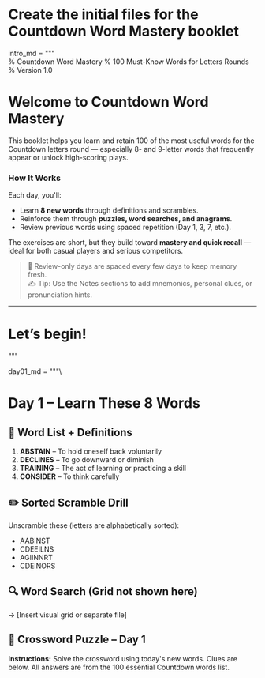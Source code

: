 # Create the initial files for the Countdown Word Mastery booklet
intro_md = """\
% Countdown Word Mastery
% 100 Must-Know Words for Letters Rounds
% Version 1.0

# Welcome to Countdown Word Mastery

This booklet helps you learn and retain 100 of the most useful words for the Countdown letters round — especially 8- and 9-letter words that frequently appear or unlock high-scoring plays.

### How It Works

Each day, you'll:
- Learn **8 new words** through definitions and scrambles.
- Reinforce them through **puzzles, word searches, and anagrams**.
- Review previous words using spaced repetition (Day 1, 3, 7, etc.).

The exercises are short, but they build toward **mastery and quick recall** — ideal for both casual players and serious competitors.

> 📆 Review-only days are spaced every few days to keep memory fresh.  
> ✍️ Tip: Use the Notes sections to add mnemonics, personal clues, or pronunciation hints.

---

# Let’s begin!
"""

day01_md = """\
# Day 1 – Learn These 8 Words

## 🧠 Word List + Definitions

1. **ABSTAIN** – To hold oneself back voluntarily  
2. **DECLINES** – To go downward or diminish  
3. **TRAINING** – The act of learning or practicing a skill  
4. **CONSIDER** – To think carefully  

## ✏️ Sorted Scramble Drill

Unscramble these (letters are alphabetically sorted):

- AABINST  
- CDEEILNS  
- AGIINNRT  
- CDEINORS  

## 🔍 Word Search (Grid not shown here)

→ [Insert visual grid or separate file]

## 🧩 Crossword Puzzle – Day 1

**Instructions:** Solve the crossword using today's new words. Clues are below. All answers are from the 100 essential Countdown words list.

